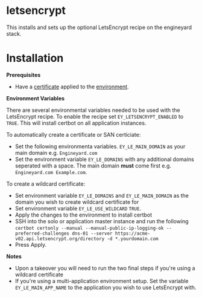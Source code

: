 **letsencrypt**
==========

This installs and sets up the optional LetsEncrypt recipe on the engineyard stack. 


**Installation**
=========

**Prerequisites**

* Have a [certificate](https://support.cloud.engineyard.com/hc/en-us/articles/205407488-Obtain-and-Install-SSL-Certificates-for-Applications#topic8) applied to the [environment](https://support.cloud.engineyard.com/hc/en-us/articles/205407488-Obtain-and-Install-SSL-Certificates-for-Applications#topic12). 


**Environment Variables**

There are several environmental variables needed to be used with the LetsEncrypt recipe. To enable the recipe set `EY_LETSENCRYPT_ENABLED` to `TRUE`. This will install certbot on all application instances.

To automatically create a certificate or SAN certiciate:

* Set the following environmenta variables. `EY_LE_MAIN_DOMAIN` as your main domain e.g. `Engineyard.com` 
* Set the environment variable `EY_LE_DOMAINS` with any additional domains seperated with a space. The main domain **must** come first e.g. `Engineyard.com Example.com`.

To create a wildcard certificate:
* Set environment variable `EY_LE_DOMAINS` and `EY_LE_MAIN_DOMAIN` as the domain you wish to create wildcard certificate for
* Set environment variable `EY_LE_USE_WILDCARD` `TRUE`. 
* Apply the changes to the environment to install certbot 
* SSH into the solo or application master instance and run the following `certbot certonly --manual --manual-public-ip-logging-ok --preferred-challenges dns-01 --server https://acme-v02.api.letsencrypt.org/directory -d *.yourdomain.com`
* Press Apply.

**Notes**

* Upon a takeover you will need to run the two final steps if you're using a wildcard certificate
* If you're using a multi-application environment setup. Set the variable `EY_LE_MAIN_APP_NAME` to the application you wish to use LetsEncrypt with.
